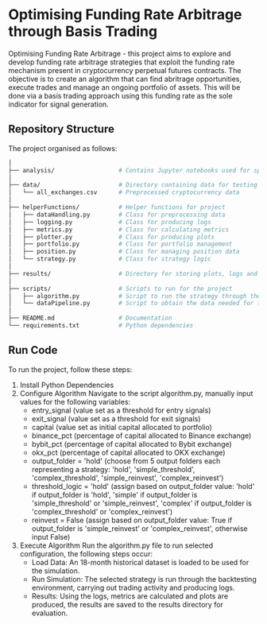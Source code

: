 # Optimising Funding Rate Arbitrage through Basis Trading

Optimising Funding Rate Arbitrage - this project aims to explore and develop funding rate arbitrage strategies that exploit the funding rate mechanism present in cryptocurrency perpetual futures contracts. The objective is to create an algorithm that can find abritrage opportunities, execute trades and manage an ongoing portfolio of assets. This will be done via a basis trading approach using this funding rate as the sole indicator for signal generation.

## Repository Structure
The project organised as follows:

```bash
│
├── analysis/                  # Contains Jupyter notebooks used for specific calculations and plots
│
├── data/                      # Directory containing data for testing
│   └── all_exchanges.csv      # Preprocessed cryptocurrency data
│
├── helperFunctions/           # Helper functions for project
│   ├── dataHandling.py        # Class for preprocessing data
│   ├── logging.py             # Class for producing logs
│   ├── metrics.py             # Class for calculating metrics
│   ├── plotter.py             # Class for producing plots
│   ├── portfolio.py           # Class for portfolio management
│   ├── position.py            # Class for managing position data
│   └── strategy.py            # Class for strategy logic
│
├── results/                   # Directory for storing plots, logs and metrics
│
├── scripts/                   # Scripts to run for the project
│   ├── algorithm.py           # Script to run the strategy through the simulation
│   └── dataPipeline.py        # Script to obtain the data needed for the simulation
│
├── README.md                  # Documentation
└── requirements.txt           # Python dependencies
```

## Run Code
To run the project, follow these steps:
1. Install Python Dependencies
2. Configure Algorithm
Navigate to the script algorithm.py, manually input values for the following variables:
    - entry_signal (value set as a threshold for entry signals)
    - exit_signal (value set as a threshold for exit signals)
    - capital (value set as initial capital allocated to portfolio)
    - binance_pct (percentage of capital allocated to Binance exchange)
    - bybit_pct (percentage of capital allocated to Bybit exchange)
    - okx_pct (percentage of capital allocated to OKX exchange)
    - output_folder = 'hold' (choose from 5 output folders each representing a strategy: 'hold', 'simple_threshold', 'complex_threshold', 'simple_reinvest', 'complex_reinvest')
    - threshold_logic = 'hold' (assign based on output_folder value: 'hold' if output_folder is 'hold', 'simple' if output_folder is 'simple_threshold' or 'simple_reinvest', 'complex' if output_folder is 'complex_threshold' or 'complex_reinvest')
    - reinvest = False (assign based on output_folder value: True if output_folder is 'simple_reinvest' or 'complex_reinvest', otherwise input False)
3. Execute Algorithm
Run the algorithm.py file to run selected configuration, the following steps occur:
    - Load Data: An 18-month historical dataset is loaded to be used for the simulation.
    - Run Simulation: The selected strategy is run through the backtesting environment, carrying out trading activity and producing logs.
    - Results: Using the logs, metrics are calculated and plots are produced, the results are saved to the results directory for evaluation.
